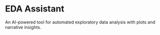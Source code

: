 # EDA Assistant  
An AI-powered tool for automated exploratory data analysis with plots and narrative insights.  
